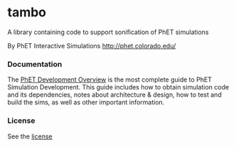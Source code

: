 tambo
=====

A library containing code to support sonification of PhET simulations

By PhET Interactive Simulations
http://phet.colorado.edu/

### Documentation
The [PhET Development Overview](https://github.com/phetsims/phet-info/blob/master/doc/phet-development-overview.md) is the most complete guide to PhET Simulation
Development. This guide includes how to obtain simulation code and its dependencies, notes about architecture & design,
how to test and build the sims, as well as other important information.

### License
See the [license](LICENSE)
